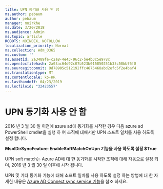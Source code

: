 ```yaml
---
title: UPN 동기화 사용 안 함
ms.author: pebaum
author: pebaum
manager: mnirkhe
ms.date: 3/20/2018
ms.audience: Admin
ms.topic: article
ROBOTS: NOINDEX, NOFOLLOW
localization_priority: Normal
ms.collection: Adm_O365
ms.custom: ''
ms.assetid: 2a3489fe-c2a8-4e43-96c2-be4b3c5e978c
ms.openlocfilehash: 2a03ac64d92c07b523b015850251b33c58bb76f8
ms.sourcegitcommit: 9d78905c512192ffc4675468abd2efc5f2e4baf4
ms.translationtype: MT
ms.contentlocale: ko-KR
ms.lasthandoff: 04/23/2019
ms.locfileid: "32423557"
---
```

# <a name="upn-sync-disabled"></a>UPN 동기화 사용 안 함

2016 년 3 월 30 일 이전에 azure ad에 동기화를 시작한 경우 다음 azure ad PowerShell cmdlet을 실행 하 여 조직에 대해서만 UPN 소프트 일치를 사용 하도록 설정 합니다.
  
 **MsolDirSyncFeature-EnableSoftMatchOnUpn 기능을 사용 하도록 설정 $True**
  
UPN soft match는 Azure AD에 대 한 동기화를 시작한 조직에 대해 자동으로 설정 되며, 2016 년 3 월 30 일 이후에 시작 됩니다.
  
UPN 및 기타 동기화 기능에 대해 소프트 일치를 사용 하도록 설정 하는 방법에 대 한 자세한 내용은 [Azure AD Connect sync service 기능](https://docs.microsoft.com/azure/active-directory/connect/active-directory-aadconnectsyncservice-features)을 참조 하세요.
  

